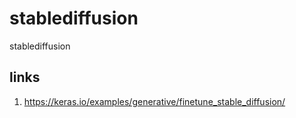 # stablediffusion
stablediffusion


## links
1. https://keras.io/examples/generative/finetune_stable_diffusion/
